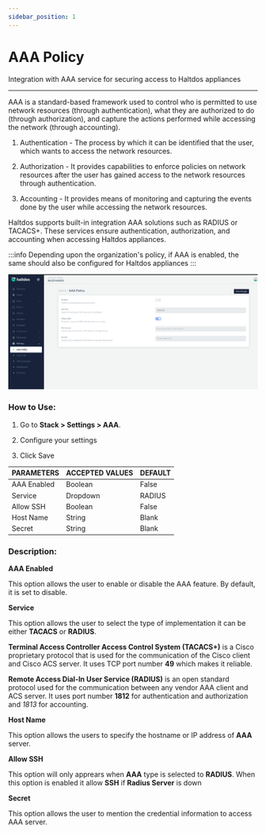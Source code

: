 ```yaml
---
sidebar_position: 1
---
```


# AAA Policy

Integration with AAA service for securing access to Haltdos appliances

---

AAA is a standard-based framework used to control who is permitted to use network resources (through authentication), what they are authorized to do (through authorization), and capture the actions performed while accessing the network (through accounting).

1. Authentication - The process by which it can be identified that the user, which wants to access the network resources.

2. Authorization - It provides capabilities to enforce policies on network resources after the user has gained access to the network resources through authentication.

3. Accounting - It provides means of monitoring and capturing the events done by the user while accessing the network resources.

Haltdos supports built-in integration AAA solutions such as RADIUS or TACACS+. These services ensure authentication, authorization, and accounting when accessing Haltdos appliances.

:::info
Depending upon the organization's policy, if AAA is enabled, the same should also be configured for Haltdos appliances
:::

![aaa_policy](/img/platform/v2/aaa_policy_newui.png)

### How to Use:

1. Go to **Stack > Settings > AAA**.

2. Configure your settings

3. Click Save

| PARAMETERS  | ACCEPTED VALUES | DEFAULT |
|-------------|-----------------|---------|
| AAA Enabled | Boolean         | False   |
| Service     | Dropdown        | RADIUS  |
| Allow SSH   | Boolean         | False   |
| Host Name   | String          | Blank   |
| Secret      | String          | Blank   |

### Description:

**AAA Enabled**

This option allows the user to enable or disable the AAA feature. By default, it is set to disable.

**Service**

This option allows the user to select the type of implementation it can be either **TACACS** or **RADIUS**.

**Terminal Access Controller Access Control System (TACACS+)** is a Cisco proprietary protocol that is used for the communication of the Cisco client and Cisco ACS server. It uses TCP port number **49** which makes it reliable.

**Remote Access Dial-In User Service (RADIUS)** is an open standard protocol used for the communication between any vendor AAA client and ACS server. It uses port number **1812** for authentication and authorization and *1813* for accounting.

**Host Name**

This option allows the users to specify the hostname or IP address of **AAA** server.

**Allow SSH**

This option will only apprears when **AAA** type is selected to **RADIUS**. When this option is enabled it allow **SSH** if **Radius Server** is down 

**Secret**

This option allows the user to mention the credential information to access AAA server.
